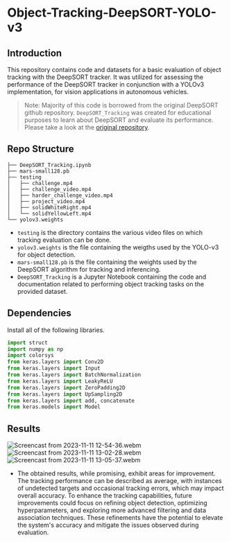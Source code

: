 # Object-Tracking-DeepSORT-YOLO-v3
## Introduction
This repository contains code and datasets for a basic evaluation of object tracking with the DeepSORT tracker. It was utilized for assessing the performance of the DeepSORT tracker in conjunction with a YOLOv3 implementation, for vision applications in autonomous vehicles.
> Note: Majority of this code is borrowed from the original DeepSORT github repository. `DeepSORT_Tracking` was created for educational purposes to learn about DeepSORT and evaluate its performance. Please take a look at the [original repository](https://github.com/nwojke/deep_sort).

## Repo Structure
```
├── DeepSORT_Tracking.ipynb
├── mars-small128.pb
├── testing
│   ├── challenge.mp4
│   ├── challenge_video.mp4
│   ├── harder_challenge_video.mp4
│   ├── project_video.mp4
│   ├── solidWhiteRight.mp4
│   └── solidYellowLeft.mp4
└── yolov3.weights

```
- `testing` is the directory contains the various video files on which tracking evaluation can be done.
- `yolov3.weights` is the file containing the weigths used by the YOLO-v3 for object detection.
- `mars-small128.pb` is the file containing the weights used by the DeepSORT algorithm for tracking and inferencing.
- `DeepSORT_Tracking` is a Jupyter Notebook containing the code and documentation related to performing object tracking tasks on the provided dataset.

## Dependencies
Install all of the following libraries. 
```py
import struct
import numpy as np
import colorsys
from keras.layers import Conv2D
from keras.layers import Input
from keras.layers import BatchNormalization
from keras.layers import LeakyReLU
from keras.layers import ZeroPadding2D
from keras.layers import UpSampling2D
from keras.layers import add, concatenate
from keras.models import Model
```

## Results
![Screencast from 2023-11-11 12-54-36.webm](https://github.com/dawn-mathew/Object-Tracking-DeepSORT-YOLO-v3/assets/150279674/4c8df4a9-105f-4ab4-b214-13a8f6b0c5bf)
![Screencast from 2023-11-11 13-02-28.webm](https://github.com/dawn-mathew/Object-Tracking-DeepSORT-YOLO-v3/assets/150279674/5af96e1c-a767-4162-b274-7bf77e7774a2)
![Screencast from 2023-11-11 13-05-37.webm](https://github.com/dawn-mathew/Object-Tracking-DeepSORT-YOLO-v3/assets/150279674/b73386bf-0642-4420-969a-2ae7f1a35f0e)
- The obtained results, while promising, exhibit areas for improvement. The tracking performance can be described as average, with instances of undetected targets and occasional tracking errors, which may impact overall accuracy. To enhance the tracking capabilities, future improvements could focus on refining object detection, optimizing hyperparameters, and exploring more advanced filtering and data association techniques. These refinements have the potential to elevate the system's accuracy and mitigate the issues observed during evaluation.


